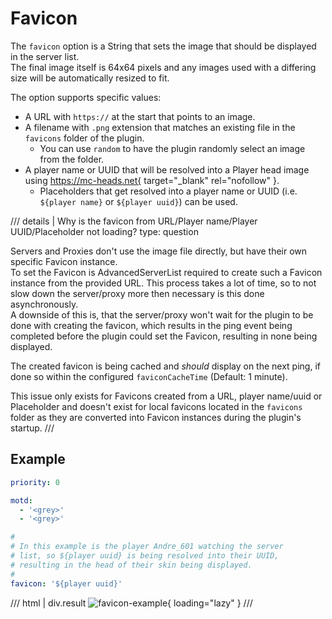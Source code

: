 # Favicon

The `favicon` option is a String that sets the image that should be displayed in the server list.  
The final image itself is 64x64 pixels and any images used with a differing size will be automatically resized to fit.

The option supports specific values:

- A URL with `https://` at the start that points to an image.
- A filename with `.png` extension that matches an existing file in the `favicons` folder of the plugin.
    - You can use `random` to have the plugin randomly select an image from the folder.
- A player name or UUID that will be resolved into a Player head image using https://mc-heads.net{ target="_blank" rel="nofollow" }.
    - Placeholders that get resolved into a player name or UUID (i.e. `${player name}` or `${player uuid}`) can be used.

/// details | Why is the favicon from URL/Player name/Player UUID/Placeholder not loading?
    type: question

Servers and Proxies don't use the image file directly, but have their own specific Favicon instance.  
To set the Favicon is AdvancedServerList required to create such a Favicon instance from the provided URL. This process takes a lot of time, so to not slow down the server/proxy more then necessary is this done asynchronously.  
A downside of this is, that the server/proxy won't wait for the plugin to be done with creating the favicon, which results in the ping event being completed before the plugin could set the Favicon, resulting in none being displayed.

The created favicon is being cached and *should* display on the next ping, if done so within the configured `faviconCacheTime` (Default: 1 minute).

This issue only exists for Favicons created from a URL, player name/uuid or Placeholder and doesn't exist for local favicons located in the `favicons` folder as they are converted into Favicon instances during the plugin's startup.
///

## Example

```yaml
priority: 0

motd:
  - '<grey>'
  - '<grey>'

#
# In this example is the player Andre_601 watching the server
# list, so ${player uuid} is being resolved into their UUID,
# resulting in the head of their skin being displayed.
#
favicon: '${player uuid}'
```
/// html | div.result
![favicon-example](../../assets/images/examples/favicon-example.jpg){ loading="lazy" }
///